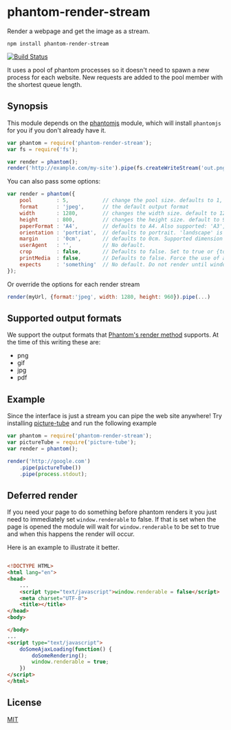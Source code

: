 # phantom-render-stream

Render a webpage and get the image as a stream.

	npm install phantom-render-stream

[![Build Status](https://travis-ci.org/e-conomic/phantom-render-stream.png)](https://travis-ci.org/e-conomic/phantom-render-stream)

It uses a pool of phantom processes so it doesn't need to spawn a new process for each website.
New requests are added to the pool member with the shortest queue length.

## Synopsis

This module depends on the [phantomjs](https://www.npmjs.org/package/phantomjs) module, which will install
`phantomjs` for you if you don't already have it.

``` js
var phantom = require('phantom-render-stream');
var fs = require('fs');

var render = phantom();
render('http://example.com/my-site').pipe(fs.createWriteStream('out.png'));
```

You can also pass some options:

``` js
var render = phantom({
	pool        : 5,           // change the pool size. defaults to 1,
	format      : 'jpeg',      // the default output format
	width       : 1280,        // changes the width size. default to 1280
	height      : 800,         // changes the height size. default to 960
	paperFormat : 'A4',        // defaults to A4. Also supported: 'A3', 'A4', 'A5', 'Legal', 'Letter', 'Tabloid'.
	orientation : 'portriat',  // defaults to portrait. 'landscape' is also valid
	margin      : '0cm',       // defaults to 0cm. Supported dimension units are: 'mm', 'cm', 'in', 'px'. No unit means 'px'.
	userAgent   : '',          // No default.
	crop        : false,       // Defaults to false. Set to true or {top:5, left:5} to add margin
	printMedia  : false,       // Defaults to false. Force the use of a print stylesheet.
	expects     : 'something'  // No default. Do not render until window.renderable is set to 'something'
});
```

Or override the options for each render stream

``` js
render(myUrl, {format:'jpeg', width: 1280, height: 960}).pipe(...)
```

## Supported output formats

We support the output formats that [Phantom's render method](http://phantomjs.org/api/webpage/method/render.html)
supports. At the time of this writing these are:

 * png
 * gif
 * jpg
 * pdf

## Example

Since the interface is just a stream you can pipe the web site anywhere!
Try installing [picture-tube](https://github.com/substack/picture-tube) and run the following example

``` js
var phantom = require('phantom-render-stream');
var pictureTube = require('picture-tube');
var render = phantom();

render('http://google.com')
	.pipe(pictureTube())
	.pipe(process.stdout);
```

## Deferred render

If you need your page to do something before phantom renders it you just need to immediately set
`window.renderable` to false. If that is set when the page is opened the module will wait for 
`window.renderable` to be set to true and when this happens the render will occur.

Here is an example to illustrate it better.

```html

<!DOCTYPE HTML>
<html lang="en">
<head>
	...
	<script type="text/javascript">window.renderable = false</script>
	<meta charset="UTF-8">
	<title></title>
</head>
<body>

</body>
...
<script type="text/javascript">
	doSomeAjaxLoading(function() {
		doSomeRendering();
		window.renderable = true;
	})
</script>
</html>

```

## License

[MIT](http://opensource.org/licenses/MIT)
